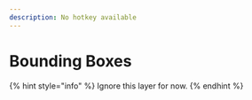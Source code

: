 ```yaml
---
description: No hotkey available
---
```


# Bounding Boxes

{% hint style="info" %}
Ignore this layer for now.
{% endhint %}

